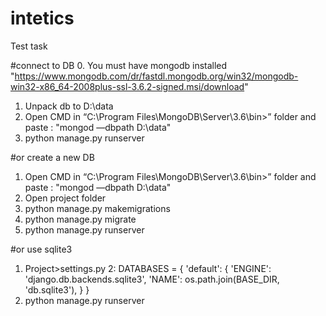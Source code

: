 # intetics
Test task

#connect to DB
0. You must have mongodb installed "https://www.mongodb.com/dr/fastdl.mongodb.org/win32/mongodb-win32-x86_64-2008plus-ssl-3.6.2-signed.msi/download"
1. Unpack db to D:\data 
2. Open CMD in “C:\Program Files\MongoDB\Server\3.6\bin>” folder and paste : "mongod —dbpath D:\data"
3. python manage.py runserver

#or create a new DB
1. Open CMD in “C:\Program Files\MongoDB\Server\3.6\bin>” folder and paste : "mongod —dbpath D:\data"
3. Open project folder 
4. python manage.py makemigrations
5. python manage.py migrate
6. python manage.py runserver

#or use sqlite3
1. Project>settings.py
2: 
DATABASES = {
    'default': {
        'ENGINE': 'django.db.backends.sqlite3',
        'NAME': os.path.join(BASE_DIR, 'db.sqlite3'),
    }
}
3. python manage.py runserver
